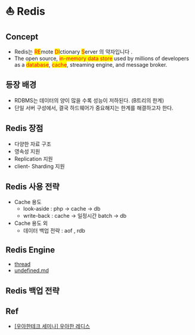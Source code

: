 # ⛵ Redis

## Concept

* Redis는 <mark style="color:red;">RE</mark>mote <mark style="color:red;">DI</mark>ctionary <mark style="color:red;">S</mark>erver 의 약자입니다 .
* The open source, <mark style="color:red;">in-memory data store</mark> used by millions of developers as a <mark style="color:red;">database</mark>, <mark style="color:red;">cache</mark>, streaming engine, and message broker.

## 등장 배경

* RDBMS는 데이터의 양이 많을 수록 성능이 저하된다. (B트리의 한계)
* 단일 서버 구성에서,  결국 하드웨어가 중요해지는 한계를 해결하고자 한다.

## Redis 장점

* 다양한 자료 구조
* 영속성 지원
* Replication 지원
* client- Sharding 지원

## Redis 사용 전략 <a href="#redis-20-ec-a3-bc-ec-9a-94-20-ec-82-ac-ec-9a-a9-1" id="redis-20-ec-a3-bc-ec-9a-94-20-ec-82-ac-ec-9a-a9-1"></a>

* Cache 용도
  * look-aside : php -> cache -> db
  * write-back : cache -> 일정시간 batch -> db
* Cache 용도 외
  * 데이터  백업 전략 :  aof , rdb&#x20;

## Redis Engine

* [thread](thread/ "mention")
* [undefined.md](undefined.md "mention")

## Redis 백업 전략 <a href="#redis-eb-8a-94-20-ec-8b-b1-ea-b8-80-20-ec-8a-a4-eb-a0-88-eb-93-9c-ec-9d-b4-eb-8b-a4.-1" id="redis-eb-8a-94-20-ec-8b-b1-ea-b8-80-20-ec-8a-a4-eb-a0-88-eb-93-9c-ec-9d-b4-eb-8b-a4.-1"></a>







## Ref

* [\[우아한테크 세미나\] 우아한 레디스](https://www.youtube.com/watch?v=mPB2CZiAkKM)
